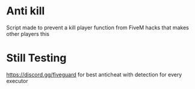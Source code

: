 # Anti kill
Script made to prevent a kill player function from FiveM hacks that makes other players this 
# Still Testing

https://discord.gg/fiveguard for best anticheat with detection for every executor
